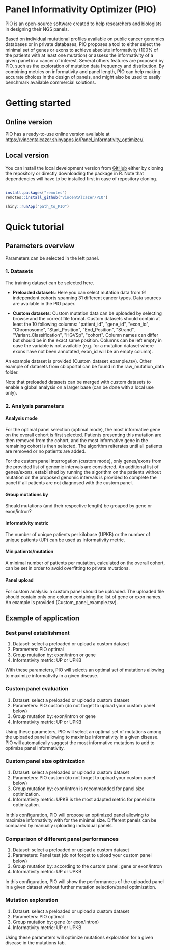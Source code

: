 
# Panel Informativity Optimizer (PIO)
 
PIO is an open-source software created to help researchers and biologists in designing their NGS panels.

Based on individual mutational profiles available on public cancer genomics databases or in private databases, PIO proposes a tool to either select the minimal set of genes or exons to achieve absolute informativity (100% of the patients with at least one mutation) or assess the informativity of a given panel in a cancer of interest. Several others features are proposed by PIO, such as the exploration of mutation data frequency and distribution. By combining metrics on informativity and panel length, PIO can help making accurate choices in the design of panels, and might also be used to easily benchmark available commercial solutions. 
 
 
# Getting started

## Online version

PIO has a ready-to-use online version available at
<https://vincentalcazer.shinyapps.io/Panel_informativity_optimizer/>.

## Local version

You can install the local development version from
[GitHub](https://github.com/VincentAlcazer/PIO) either by cloning the
repository or directly downloading the package in R. Note that dependencies will have to be installed first 
in case of repository cloning.

``` r

install.packages("remotes")
remotes::install_github("VincentAlcazer/PIO")

shiny::runApp("path_to_PIO")

```

# Quick tutorial

## Parameters overview

Parameters can be selected in the left panel.

### 1. Datasets

The training dataset can be selected here.

- **Preloaded datasets**: Here you can select mutation data from 91 independent cohorts spanning 31 different cancer types. Data sources are available in the PIO paper.

- **Custom datasets**: Custom mutation data can be uploaded by selecting browse and the correct file format. Custom datasets should contain at least the 10 following columns: "patient_id", "gene_id", "exon_id", "Chromosome", "Start_Position", "End_Position", "Strand", "Variant_Classification", "HGVSp", "cohort". Column names can differ but should be in the exact same position. Columns can be left empty in case the variable is not available (e.g. for a mutation dataset where exons have not been annotated, exon_id will be an empty column).

An example dataset is provided (Custom_dataset_example.tsv). Other example of datasets from cbioportal can be found in the raw_mutation_data folder.

Note that preloaded datasets can be merged with custom datasets to enable a global analysis on a larger base (can be done with a local use only).


### 2. Analysis parameters

#### Analysis mode

For the optimal panel selection (optimal mode), the most informative gene on the overall cohort is first selected. Patients presenting this mutation are then removed from the cohort, and the most informative gene in the remaining cohort is then selected. The algorithm reiterates until all patients are removed or no patients are added. 

For the custom panel interrogation (custom mode), only genes/exons from the provided list of genomic intervals are considered. An additional list of genes/exons, established by running the algorithm on the patients without mutation on the proposed genomic intervals is provided to complete the panel if all patients are not diagnosed with the custom panel.

#### Group mutations by

Should mutations (and their respective length) be grouped by gene or exon/intron?

#### Informativity metric

The number of unique patients per kilobase (UPKB) or the number of unique patients (UP) can be used as informativity metric. 

#### Min patients/mutation

A minimal number of patients per mutation, calculated on the overall cohort, can be set in order to avoid overfitting to private mutations. 

#### Panel upload

For custom analysis: a custom panel should be uploaded. The uploaded file should contain only one column containing the list of gene or exon names. An example is provided (Custom_panel_example.tsv).


## Example of application

### Best panel establishment

1. Dataset: select a preloaded or upload a custom dataset
2. Parameters: PIO optimal
3. Group mutation by: exon/intron or gene
4. Informativity metric: UP or UPKB

With these parameters, PIO will selects an optimal set of mutations allowing to maximize informativity in a given disease.

### Custom panel evaluation

1. Dataset: select a preloaded or upload a custom dataset
2. Parameters: PIO custom (do not forget to upload your custom panel below)
3. Group mutation by: exon/intron or gene
4. Informativity metric: UP or UPKB

Using these parameters, PIO will select an optimal set of mutations among the uploaded panel allowing to maximize informativity in a given disease. PIO will automatically suggest the most informative mutations to add to optimize panel informativity.

### Custom panel size optimization

1. Dataset: select a preloaded or upload a custom dataset
2. Parameters: PIO custom (do not forget to upload your custom panel below)
3. Group mutation by: exon/intron is recommanded for panel size optimization.
4. Informativity metric: UPKB is the most adapted metric for panel size optimization.

In this configuration, PIO will propose an optimized panel allowing to maximize informativity with for the minimal size. Different panels can be compared by manually uploading individual panels.

### Comparison of different panel performances

1. Dataset: select a preloaded or upload a custom dataset
2. Parameters: Panel test (do not forget to upload your custom panel below)
3. Group mutation by: according to the custom panel: gene or exon/intron
4. Informativity metric: UP or UPKB

In this configuration, PIO will show the performances of the uploaded panel in a given dataset without further mutation selection/panel optimization.


### Mutation exploration

1. Dataset: select a preloaded or upload a custom dataset
2. Parameters: PIO optimal 
3. Group mutation by: gene (or exon/intron)
4. Informativity metric: UP or UPKB

Using these parameters will optimize mutations exploration for a given disease in the mutations tab.

